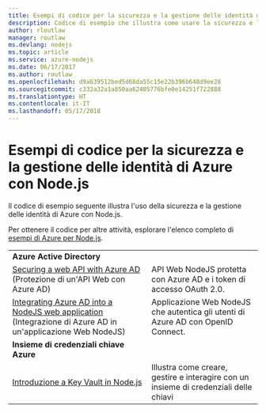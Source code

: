 ```yaml
---
title: Esempi di codice per la sicurezza e la gestione delle identità di Azure con Node.js
description: Codice di esempio che illustra come usare la sicurezza e la gestione delle identità di Azure con Node.js.
author: rloutlaw
manager: routlaw
ms.devlang: nodejs
ms.topic: article
ms.service: azure-nodejs
ms.date: 06/17/2017
ms.author: routlaw
ms.openlocfilehash: d9a639512bed5d68da55c15e22b396b648d9ee28
ms.sourcegitcommit: c332a32a1a850aa62405776bfe0e14251f722888
ms.translationtype: HT
ms.contentlocale: it-IT
ms.lasthandoff: 05/17/2018
---
```

# <a name="azure-security-and-identity-with-nodejs-code-samples"></a>Esempi di codice per la sicurezza e la gestione delle identità di Azure con Node.js

Il codice di esempio seguente illustra l'uso della sicurezza e la gestione delle identità di Azure con Node.js.

Per ottenere il codice per altre attività, esplorare l'elenco completo di [esempi di Azure per Node.js](https://azure.microsoft.com/resources/samples/?term=nodejs).

| | |
|---|---|
| **Azure Active Directory** ||
| [Securing a web API with Azure AD](https://azure.microsoft.com/resources/samples/active-directory-node-webapi/) (Protezione di un'API Web con Azure AD) | API Web NodeJS protetta con Azure AD e i token di accesso OAuth 2.0. |
| [Integrating Azure AD into a NodeJS web application](https://azure.microsoft.com/resources/samples/active-directory-node-webapp-openidconnect/) (Integrazione di Azure AD in un'applicazione Web NodeJS) | Applicazione Web NodeJS che autentica gli utenti di Azure AD con OpenID Connect. |
| **Insieme di credenziali chiave Azure** ||
| [Introduzione a Key Vault in Node.js](https://azure.microsoft.com/resources/samples/key-vault-node-getting-started/) | Illustra come creare, gestire e interagire con un insieme di credenziali delle chiavi |
